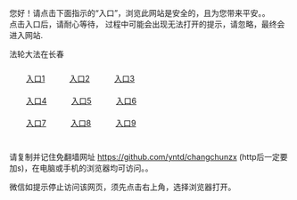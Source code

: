 您好！请点击下面指示的“入口”，浏览此网站是安全的，且为您带来平安。。 <br/>
点击入口后，请耐心等待， 过程中可能会出现无法打开的提示，请忽略，最终会进入网站. </br>

法轮大法在长春<br/>
<div style="padding:10px"><a style="margin:20px" target="_blank" href="https://d2716zgs3m2lsm.cloudfront.net/2Qpsp?oueums" id="ccLink1" rel="nofollow">入口1</a> <a target="_blank" style="margin:20px" href="https://d3m3hdfcywnb4k.cloudfront.net/2Qpsp?vwovdnpk" id="ccLink2" rel="nofollow">入口2</a> <a style="margin:20px" target="_blank" href="https://dmdvu92ytktd5.cloudfront.net/2Qpsp?qhabtsmn" id="ccLink3" rel="nofollow">入口3</a></div>

<div style="padding:10px" ><a style="margin:20px" target="_blank" href="https://d2716zgs3m2lsm.cloudfront.net/2Qpsp?oueums" id="ccLink4" rel="nofollow">入口4</a> <a style="margin:20px" href="https://d3m3hdfcywnb4k.cloudfront.net/2Qpsp?vwovdnpk" target="_blank" id="ccLink5" rel="nofollow">入口5</a> <a style="margin:20px" href="https://dmdvu92ytktd5.cloudfront.net/2Qpsp?qhabtsmn" target="_blank" id="ccLink6" rel="nofollow">入口6</a></div>

<div style="padding:10px"><a style="margin:20px" target="_blank" href="https://d2716zgs3m2lsm.cloudfront.net/2Qpsp?oueums" id="ccLink7" rel="nofollow">入口7</a> <a style="margin:20px" href="https://d3m3hdfcywnb4k.cloudfront.net/2Qpsp?vwovdnpk" target="_blank" id="ccLink8" rel="nofollow">入口8</a> <a style="margin:20px" target="_blank" href="https://dmdvu92ytktd5.cloudfront.net/2Qpsp?qhabtsmn" id="ccLink9" rel="nofollow">入口9</a></div>

<br/>



请复制并记住免翻墙网址 https://github.com/yntd/changchunzx (http后一定要加s)，在电脑或手机的浏览器均可访问。。<br/>

微信如提示停止访问该网页，须先点击右上角，选择浏览器打开。
